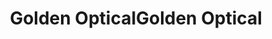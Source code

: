 ---
title: "Golden OpticalGolden Optical"
url: /calgary/golden-opticalgolden-optical/
shop: optician
---